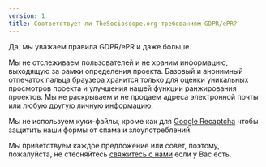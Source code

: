 ```yaml
---
version: 1
title: Соответствует ли TheSocioscope.org требованиям GDPR/ePR?
---
```


Да, мы уважаем правила GDPR/ePR и даже больше.

Мы не отслеживаем пользователей и не храним информацию, выходящую за рамки определения проекта. Базовый и анонимный отпечаток пальца браузера хранится только для оценки уникальных просмотров проекта и улучшения нашей функции ранжирования проектов. Мы не раскрываем и не продаем адреса электронной почты или любую другую личную информацию.

Мы не используем куки-файлы, кроме как для [Google Recaptcha](https://en.wikipedia.org/wiki/ReCAPTCHA) чтобы защитить наши формы от спама и злоупотреблений.

Мы приветствуем каждое предложение или совет, поэтому, пожалуйста, не стесняйтесь <a style="text-decoration: underline;">свяжитесь с нами</a> если у Вас есть.
